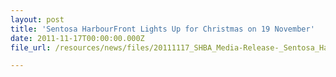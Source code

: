 ```yaml
---
layout: post
title: 'Sentosa HarbourFront Lights Up for Christmas on 19 November'
date: 2011-11-17T00:00:00.000Z
file_url: /resources/news/files/20111117_SHBA_Media-Release-_Sentosa_Harbourfront_lights_up_for_Christmas.pdf

---
```

